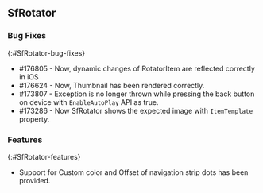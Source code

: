 ## SfRotator

### Bug Fixes
{:#SfRotator-bug-fixes} 

* \#176805 - Now, dynamic changes of RotatorItem are reflected correctly in iOS
* \#176624 - Now, Thumbnail has been rendered correctly.
* \#173807 - Exception is no longer thrown while pressing the back button on device with `EnableAutoPlay` API as true.
* \#173286 - Now SfRotator shows the expected image with `ItemTemplate` property.

### Features
{:#SfRotator-features}

* Support for Custom color and Offset of navigation strip dots has been provided.